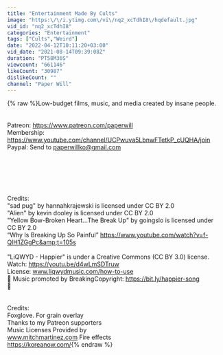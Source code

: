 ```yaml
---
title: "Entertainment Made By Cults"
image: "https:\/\/i.ytimg.com\/vi\/nq2_xcTdhI8\/hqdefault.jpg"
vid_id: "nq2_xcTdhI8"
categories: "Entertainment"
tags: ["Cults","Weird"]
date: "2022-04-12T10:11:20+03:00"
vid_date: "2021-08-14T09:39:08Z"
duration: "PT58M36S"
viewcount: "661146"
likeCount: "30987"
dislikeCount: ""
channel: "Paper Will"
---
```

{% raw %}Low-budget films, music, and media created by insane people.<br /><br /><br />Patreon: <a rel="nofollow" target="blank" href="https://www.patreon.com/paperwill">https://www.patreon.com/paperwill</a><br />Membership: <a rel="nofollow" target="blank" href="https://www.youtube.com/channel/UCPwuva5LbnwFTetkP_cUQHA/join">https://www.youtube.com/channel/UCPwuva5LbnwFTetkP_cUQHA/join</a><br />Paypal: Send to paperwillko@gmail.com<br /><br /><br /><br /><br /><br /><br />Credits: <br />&quot;sad pug&quot; by hannahkrajewski is licensed under CC BY 2.0<br />&quot;Alien&quot; by kevin dooley is licensed under CC BY 2.0<br />&quot;Yellow Bow-Broken Heart...The Break Up&quot; by goingslo is licensed under CC BY 2.0<br />“Why Is Breaking Up So Painful” <a rel="nofollow" target="blank" href="https://www.youtube.com/watch?v=f-QlH1ZGgPc&amp;t=105s">https://www.youtube.com/watch?v=f-QlH1ZGgPc&amp;t=105s</a><br /><br />&quot;LiQWYD - Happier&quot; is under a Creative Commons (CC BY 3.0) license.<br />Watch: <a rel="nofollow" target="blank" href="https://youtu.be/d4wLmSDTruw">https://youtu.be/d4wLmSDTruw</a><br />License: www.liqwydmusic.com/how-to-use<br />🎵 Music promoted by BreakingCopyright: <a rel="nofollow" target="blank" href="https://bit.ly/happier-song">https://bit.ly/happier-song</a><br />🔺<br /><br /><br />Credits: <br />Foxglove. For grain overlay <br />Thanks to my Patreon supporters <br />Music Licenses Provided by <br />www.mitchmartinez.com Fire effects <br /><a rel="nofollow" target="blank" href="https://koreanow.com/">https://koreanow.com/</a>{% endraw %}
